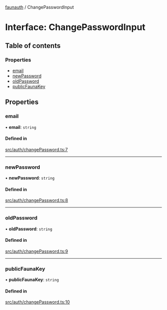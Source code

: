 [faunauth](../index.md) / ChangePasswordInput

# Interface: ChangePasswordInput

## Table of contents

### Properties

- [email](ChangePasswordInput.md#email)
- [newPassword](ChangePasswordInput.md#newpassword)
- [oldPassword](ChangePasswordInput.md#oldpassword)
- [publicFaunaKey](ChangePasswordInput.md#publicfaunakey)

## Properties

### email

• **email**: `string`

#### Defined in

[src/auth/changePassword.ts:7](https://github.com/alexnitta/faunauth/blob/cdbb474/src/auth/changePassword.ts#L7)

___

### newPassword

• **newPassword**: `string`

#### Defined in

[src/auth/changePassword.ts:8](https://github.com/alexnitta/faunauth/blob/cdbb474/src/auth/changePassword.ts#L8)

___

### oldPassword

• **oldPassword**: `string`

#### Defined in

[src/auth/changePassword.ts:9](https://github.com/alexnitta/faunauth/blob/cdbb474/src/auth/changePassword.ts#L9)

___

### publicFaunaKey

• **publicFaunaKey**: `string`

#### Defined in

[src/auth/changePassword.ts:10](https://github.com/alexnitta/faunauth/blob/cdbb474/src/auth/changePassword.ts#L10)
